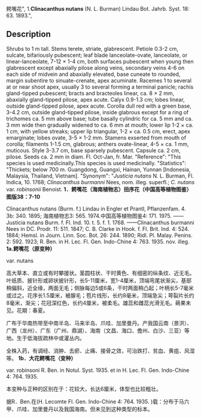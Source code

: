 鳄嘴花",
1.**Clinacanthus nutans** (N. L. Burman) Lindau Bot. Jahrb. Syst. 18: 63. 1893.",

## Description
Shrubs to 1 m tall. Stems terete, striate, glabrescent. Petiole 0.3-2 cm, sulcate, bifariously pubescent; leaf blade lanceolate-ovate, lanceolate, or linear-lanceolate, 7-12 × 1-4 cm, both surfaces pubescent when young then glabrescent except abaxially pilose along veins, secondary veins 4-6 on each side of midvein and abaxially elevated, base cuneate to rounded, margin subentire to sinuate-crenate, apex acuminate. Racemes 1 to several at or near shoot apex, usually 3 to several forming a terminal panicle; rachis gland-tipped pubescent; bracts and bracteoles linear, ca. 8 × 2 mm, abaxially gland-tipped pilose, apex acute. Calyx 0.9-1.3 cm; lobes linear, outside gland-tipped pilose, apex acute. Corolla dull red with a green base, 3-4.2 cm, outside gland-tipped pilose, inside glabrous except for a ring of trichomes ca. 5 mm above base; tube basally cylindric for ca. 5 mm and ca. 3 mm wide then gradually widened to ca. 6 mm at mouth; lower lip 1-2 × ca. 1 cm, with yellow streaks; upper lip triangular, 1-2 × ca. 0.5 cm, erect, apex emarginate; lobes ovate, 3-5 × 1-2 mm. Stamens exserted from mouth of corolla; filaments 1-1.5 cm, glabrous; anthers ovate-linear, 4-5 × ca. 1 mm, muticous. Style 3-3.7 cm, base sparsely pubescent. Capsule ca. 2 cm, pilose. Seeds ca. 2 mm in diam. Fl. Oct-Jan, fr. Mar.
  "Reference": "This species is used medicinally.This species is used medicinally.
  "Statistics": "Thickets; below 700 m. Guangdong, Guangxi, Hainan, Yunnan [Indonesia, Malaysia, Thailand, Vietnam].
  "Synonym": "*Justicia nutans* N. L. Burman, Fl. Indica, 10. 1768; *Clinacanthus burmanni* Nees, nom. illeg. superfl.; *C. nutans* var. *robinsonii* Benoist.
**1．鳄嘴花（海南植物志）扭序花（中国高等植物图鉴）图版38：7-10**

Clinacanthus nutans (Burm. f.) Lindau in Engler et Prantl, Pflanzenfam. 4. 3b: 340. 1895; 海南植物志3: 565. 1974.中国高等植物图鉴4: 171. 1975. ——Justicia nutans Burm. f. Fl. Ind. 10. t. 5. f. 1. 1768. ——Clinacanthus burmanni Nees in DC. Prodr. 11: 511. 1847; C. B. Clarke in Hook. f. Fl. Brit. Ind. 4: 524. 1884; Hemsl. in Journ. Linn. Soc. Bot. 26: 244. 1890; Ridl. Pl. Malay. Penins. 2: 592. 1923; R. Ben. in H. Lec. Fl. Gen. Indo-Chine 4: 763. 1935. nov. illeg.
**1a.鳄嘴花（原变种）**

var. nutans

高大草本、直立或有时攀援状。茎圆柱状、干时黄色、有细密的纵条纹、近无毛。叶纸质、披针形或卵状披针形，长5-11厘米，宽1-4厘米，顶端弯尾状渐尖，基部稍偏斜，近全缘，两面无毛；侧脉每边5或6条，干时两面稍凸起；叶柄长5-7毫米或过之。花序长1.5厘米，被腺毛；苞片线形，长约8毫米，顶端急尖；萼裂片长约8毫米，渐尖；花冠深红色，长约4厘米，被柔毛。雄蕊和雌蕊光滑无毛。蒴果未见。花期：春夏。

广布于华南热带至中南半岛、马来半岛、爪哇、加里曼丹。产我国云南（景洪）、广西（龙州）、广东（广州、鼎湖）、海南（文昌、海口、儋州、白沙、三亚）等地。生于低海拔疏林中或灌丛内。

全株入药，有调经、消肿、去瘀、止痛、接骨之效，可治跌打、贫血、黄疽、风湿等。
**1b．大花鳄嘴花（变种）**

var. robinsoni R. Ben. in Notul. Syst. 1935. et in H. Lec. Fl. Gen. Indo-Chine 4: 764. 1935.

本变种与正种的区别在于：花较大，长达6厘米，体型也比较粗壮。

据R．Ben.在(H. Lecomte Fl. Gen. Indo-Chine 4: 764. 1935. )载：分布于马六甲、爪哇、加里曼丹以及我国海南。但未见到这种类型的标本。
